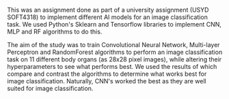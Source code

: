 This was an assignment done as part of a university assignment (USYD SOFT4318) to implement different AI models for an image classification task. We used Python's Sklearn and Tensorflow libraries to implement CNN, MLP and RF algorithms to do this.

The aim of the study was to train Convolutional Neural Network, Multi-layer Perceptron and RandomForest algorithms to perform an image classification task on 11 different body organs (as 28x28 pixel images), while altering their hyperparameters to see what performs best. We used the results of which compare and
contrast the algorithms to determine what works best for image classification. Naturally, CNN's worked the best as they are well suited for image classification.
